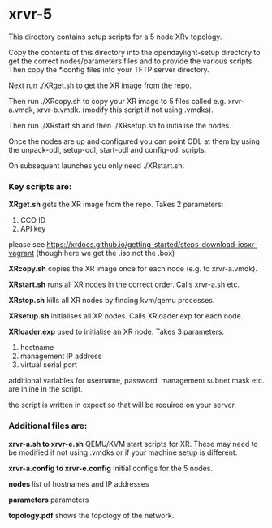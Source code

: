 # xrvr-5

This directory contains setup scripts for a 5 node XRv topology.

Copy the contents of this directory into the opendaylight-setup directory to get the correct nodes/parameters files and to provide the various scripts.  Then copy the *.config files into your TFTP server directory.

Next run ./XRget.sh to get the XR image from the repo.

Then run ./XRcopy.sh to copy your XR image to 5 files called e.g. xrvr-a.vmdk, xrvr-b.vmdk.  (modify this script if not using .vmdks).

Then run ./XRstart.sh and then ./XRsetup.sh to initialise the nodes.

Once the nodes are up and configured you can point ODL at them by using the unpack-odl, setup-odl, start-odl and config-odl scripts.

On subsequent launches you only need ./XRstart.sh.

### Key scripts are:

**XRget.sh** gets the XR image from the repo.  Takes 2 parameters:

1. CCO ID
2. API key

please see https://xrdocs.github.io/getting-started/steps-download-iosxr-vagrant (though here we get the .iso not the .box)

**XRcopy.sh** copies the XR image once for each node (e.g. to xrvr-a.vmdk).

**XRstart.sh** runs all XR nodes in the correct order.  Calls xrvr-a.sh etc.

**XRstop.sh** kills all XR nodes by finding kvm/qemu processes.

**XRsetup.sh** initialises all XR nodes.  Calls XRloader.exp for each node.

**XRloader.exp** used to initialise an XR node.  Takes 3 parameters:

1. hostname
2. management IP address
3. virtual serial port

additional variables for username, password, management subnet mask etc. are inline in the script.

the script is written in expect so that will be required on your server.

### Additional files are:

**xrvr-a.sh to xrvr-e.sh** QEMU/KVM start scripts for XR.   These may need to be modified if not using .vmdks or if your machine setup is different.

**xrvr-a.config to xrvr-e.config** Initial configs for the 5 nodes.

**nodes** list of hostnames and IP addresses

**parameters** parameters

**topology.pdf** shows the topology of the network.


